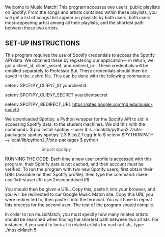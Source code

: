 Welcome to Music Match! This program accesses two users' public playlists on 
Spotify. From the songs and artists contained within these playlists, you will 
get a list of songs that appear on playlists by both users, both users' 
most-appearing artist among all their playlists, and the shortest path between 
these two artists.

SET-UP INSTRUCTIONS
-----------------------------------------------------------
This program requires the use of Spotify credentials to access the Spotify API 
data. We obtained these by registering our application-- in return, we got a 
client_id, client_secret, and redirect_uri. These credentials will be emailed 
separately to Professor Bui. These credentials should then be saved in the 
.cshrc file. This can be done with the following commands:

setenv SPOTIPY_CLIENT_ID yourclientid

setenv SPOTIPY_CLIENT_SECRET yourclientsecret

setenv SPOTIPY_REDIRECT_URL https://sites.google.com/nd.edu/music-match/

We downloaded Spotipy, a Python wrapper for the Spotify API to aid in accessing 
Spotify data, to the student machines. We did this with the commands:
$ pip install spotipy --user
$ ls .local/lib/python2.7/site-packages/
  spotipy spotipy-2.3.8-py2.7.egg-info
$ setenv $PYTHONPATH ~/.local/lib/python2.7/site-packages
$ python
>>> import spotipy

RUNNING THE CODE:
Each time a new user profile is accessed with this program, their Spotify data 
is not cached, and their account must be verified. To run the program with two 
new Spotify users, first obtain their URIs (available on their Spotify profile).
then type the command:
     make user1=firstuserURI user2=seconduserURI

You should then be given a URL. Copy this, paste it into your browser, and you 
will be redirected to our Google Music Match site. Copy this URL you were 
redirected to, then paste it into the terminal. You will have to repeat this 
process for the second user.
The rest of the program should compile.

In order to run musicMatch, you must specify how many related artists should 
be searched when finding the shortest path between two artists. For instance, 
if you want to look at 5 related artists for each artists, type: ./musicMatch 5

